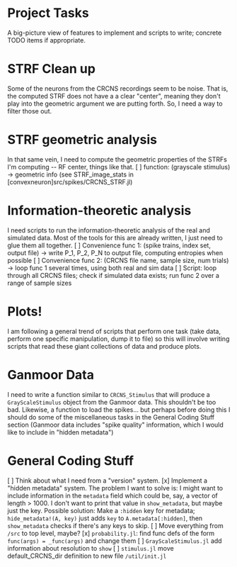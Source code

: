 # Project Tasks
A big-picture view of features to implement and scripts to write; concrete TODO items if appropriate.

# STRF Clean up

Some of the neurons from the CRCNS recordings seem to be noise. That is, the
computed STRF does not have a a clear "center", meaning they don't play into the
geometric argument we are putting forth. So, I need a way to filter those out.

# STRF geometric analysis

In that same vein, I need to compute the geometric properties of the STRFs I'm
computing -- RF center, things like that.
[ ] function: (grayscale stimulus) -> geometric info (see STRF_image_stats in [convexneuron]src/spikes/CRCNS_STRF.jl)

# Information-theoretic analysis

I need scripts to run the information-theoretic analysis of the real and
simulated data. Most of the tools for this are already written, I just need to
glue them all together.
[ ] Convenience func 1: (spike trains, index set, output file) -> write P_1, P_2, P_N to output file, computing entropies when possible
[ ] Convenience func 2: (CRCNS file name, sample size, num trials) -> loop func 1 several times, using both real and sim data
[ ] Script: loop through all CRCNS files; check if simulated data exists; run func 2 over a range of sample sizes

# Plots!

I am following a general trend of scripts that perform one task (take data,
perform one specific manipulation, dump it to file) so this will involve writing
scripts that read these giant collections of data and produce plots.

# Ganmoor Data

I need to write a function similar to `CRCNS_Stimulus` that will produce a
`GrayScaleStimulus` object from the Ganmoor data. This shouldn't be too bad.
Likewise, a function to load the spikes... but perhaps before doing this I
should do some of the miscellaneous tasks in the General Coding Stuff section
(Ganmoor data includes "spike quality" information, which I would like to
include in "hidden metadata")

# General Coding Stuff

[ ] Think about what I need from a "version" system.
[x] Implement a "hidden metadata" system. The problem I want to solve is: I might want to include information in the `metadata` field which could be, say, a vector of length > 1000. I don't want to print that value in `show_metadata`, but maybe just the key.
    Possible solution: Make a `:hidden` key for metadata; `hide_metadata!(A, key)` just adds `key` to `A.metadata[:hidden]`, then `show_metadata` checks if there's any keys to skip.
[ ] Move everything from `/src` to top level, maybe?
[x] `probability.jl`: find func defs of the form `func(args) = _func(args)` and change them
[ ] `GrayScaleStimulus.jl` add information about resolution to `show`
[ ] `stimulus.jl` move default_CRCNS_dir definition to new file `/util/init.jl`
